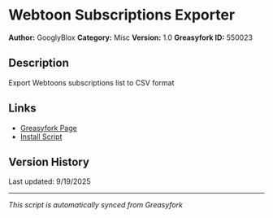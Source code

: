 # Webtoon Subscriptions Exporter

**Author:** GooglyBlox
**Category:** Misc
**Version:** 1.0
**Greasyfork ID:** 550023

## Description
Export Webtoons subscriptions list to CSV format

## Links
- [Greasyfork Page](https://greasyfork.org/scripts/550023)
- [Install Script](https://update.greasyfork.org/scripts/550023/Webtoon%20Subscriptions%20Exporter.user.js)

## Version History
Last updated: 9/19/2025

---
*This script is automatically synced from Greasyfork*
